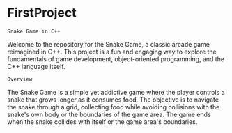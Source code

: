 # FirstProject
	Snake Game in C++

Welcome to the repository for the Snake Game, a classic arcade game reimagined in C++.
This project is a fun and engaging way to explore the fundamentals of game development, object-oriented programming, and the C++ language itself.

	Overview
The Snake Game is a simple yet addictive game where the player controls a snake that grows longer as it consumes food. 
The objective is to navigate the snake through a grid, collecting food while avoiding collisions with the snake's own body or the boundaries of the game area. 
The game ends when the snake collides with itself or the game area's boundaries.